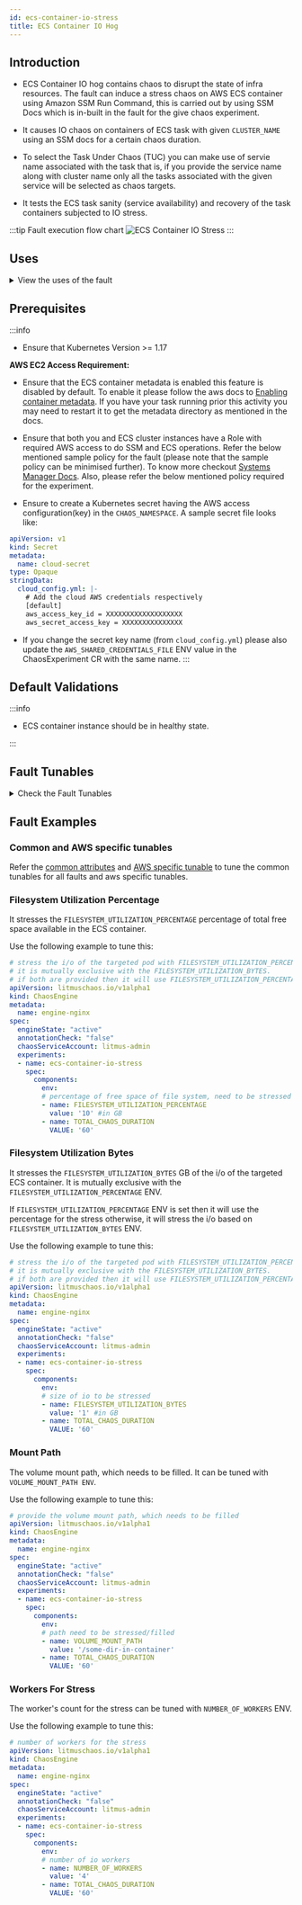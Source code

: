 ```yaml
---
id: ecs-container-io-stress
title: ECS Container IO Hog
---
```


## Introduction

- ECS Container IO hog contains chaos to disrupt the state of infra resources. The fault can induce a stress chaos on AWS ECS container using Amazon SSM Run Command, this is carried out by using SSM Docs which is in-built in the fault for the give chaos experiment.

- It causes IO chaos on containers of ECS task with given `CLUSTER_NAME` using an SSM docs for a certain chaos duration.

- To select the Task Under Chaos (TUC) you can make use of servie name associated with the task that is, if you provide the service name along with cluster name only all the tasks associated with the given service will be selected as chaos targets.

- It tests the ECS task sanity (service availability) and recovery of the task containers subjected to IO stress.

:::tip Fault execution flow chart
![ECS Container IO Stress](./static/images/ecs-stress-chaos.png)
:::

## Uses

<details>
<summary>View the uses of the fault</summary>
<div>
Filesystem read and write is another very common and frequent scenario we find with conrainers/applications that can result in the eviction of the application (task container) and impact its delivery. Such scenarios that can still occur despite whatever availability aids docker provides. These problems are generally referred to as "Noisy Neighbour" problems.

Injecting a rogue process into a target task container, we starve the main microservice process (typically pid 1) of the resources allocated to it (where limits are defined) causing slowness in application traffic or in other cases unrestrained use can cause instance to exhaust resources leading to eviction of all task containers. So this category of chaos fault helps to build the immunity on the application undergoing any such stress scenario.
</div>
</details>

## Prerequisites

:::info

- Ensure that Kubernetes Version >= 1.17

**AWS EC2 Access Requirement:**

- Ensure that the ECS container metadata is enabled this feature is disabled by default. To enable it please follow the aws docs to [Enabling container metadata](https://docs.aws.amazon.com/AmazonECS/latest/developerguide/container-metadata.html). If you have your task running prior this activity you may need to restart it to get the metadata directory as mentioned in the docs.

- Ensure that both you and ECS cluster instances have a Role with required AWS access to do SSM and ECS operations. Refer the below mentioned sample policy for the fault (please note that the sample policy can be minimised further). To know more checkout [Systems Manager Docs](https://docs.aws.amazon.com/systems-manager/latest/userguide/setup-launch-managed-instance.html). Also, please refer the below mentioned policy required for the experiment.

- Ensure to create a Kubernetes secret having the AWS access configuration(key) in the `CHAOS_NAMESPACE`. A sample secret file looks like:

```yaml
apiVersion: v1
kind: Secret
metadata:
  name: cloud-secret
type: Opaque
stringData:
  cloud_config.yml: |-
    # Add the cloud AWS credentials respectively
    [default]
    aws_access_key_id = XXXXXXXXXXXXXXXXXXX
    aws_secret_access_key = XXXXXXXXXXXXXXX
```

- If you change the secret key name (from `cloud_config.yml`) please also update the `AWS_SHARED_CREDENTIALS_FILE` ENV value in the ChaosExperiment CR with the same name.
:::

## Default Validations

:::info

- ECS container instance should be in healthy state.

:::

## Fault Tunables

<details>
    <summary>Check the Fault Tunables</summary>
    <h2>Mandatory Fields</h2>
    <table>
        <tr>
        <th> Variables </th>
        <th> Description </th>
        <th> Notes </th>
        </tr>
        <tr> 
        <td> CLUSTER_NAME </td>
        <td> Name of the target ECS cluster</td>
        <td> For Example: <code>cluster-1</code> </td>
        </tr>
        <tr>
        <td> REGION </td>
        <td> The region name of the target ECS cluster</td>
        <td> For Example: <code>us-east-1</code> </td>
        </tr>
    </table>
    <h2>Optional Fields</h2>
<table>
    <tr>
      <th> Variables </th>
      <th> Description </th>
      <th> Notes </th>
    </tr>
    <tr> 
      <td> TOTAL_CHAOS_DURATION </td>
      <td> The total duration for chaos injection (in seconds) </td>
      <td> Defaults to 30s </td>
    </tr>
    <tr> 
      <td> CHAOS_INTERVAL </td>
      <td> The interval (in seconds) between successive chaos injection</td>
      <td> Defaults to 60s </td>
    </tr>  
    <tr> 
      <td> AWS_SHARED_CREDENTIALS_FILE </td>
      <td> Provide the path for aws secret credentials</td>
      <td> Defaults to <code>/tmp/cloud_config.yml</code> </td>
    </tr>
    <tr> 
      <td> FILESYSTEM_UTILIZATION_BYTES </td>
      <td> Provide the memory for IO stress (in GB)</td>
      <td> Defaults to 1 </td>
    </tr>
    <tr> 
      <td> VOLUME_MOUNT_PATH </td>
      <td> Provide the mount path for IO stress</td>
      <td> Defaults to /tmp </td>
    </tr>
    <tr> 
      <td> NUMBER_OF_WORKERS </td>
      <td> Provide the number of workers for memory stress chaos</td>
      <td> Defaults to 1 </td>
    </tr>
    <tr>
      <td> SEQUENCE </td>
      <td> It defines sequence of chaos execution for multiple instance</td>
      <td> Default value: parallel. Supported: serial, parallel </td>
    </tr>
    <tr>
      <td> RAMP_TIME </td>
      <td> Period to wait before and after injection of chaos (in seconds) </td>
      <td> For example: <code>30</code> </td>
    </tr>     
</table>
</details>

## Fault Examples

### Common and AWS specific tunables

Refer the [common attributes](../common-tunables-for-all-faults) and [AWS specific tunable](./aws-fault-tunables) to tune the common tunables for all faults and aws specific tunables.

### Filesystem Utilization Percentage

It stresses the `FILESYSTEM_UTILIZATION_PERCENTAGE` percentage of total free space available in the ECS container.

Use the following example to tune this:

[embedmd]:# (./static/manifests/ecs-stress-chaos/filesystem-utilization-percentage.yaml yaml)
```yaml
# stress the i/o of the targeted pod with FILESYSTEM_UTILIZATION_PERCENTAGE of total free space 
# it is mutually exclusive with the FILESYSTEM_UTILIZATION_BYTES.
# if both are provided then it will use FILESYSTEM_UTILIZATION_PERCENTAGE for stress
apiVersion: litmuschaos.io/v1alpha1
kind: ChaosEngine
metadata:
  name: engine-nginx
spec:
  engineState: "active"
  annotationCheck: "false"
  chaosServiceAccount: litmus-admin
  experiments:
  - name: ecs-container-io-stress
    spec:
      components:
        env:
        # percentage of free space of file system, need to be stressed
        - name: FILESYSTEM_UTILIZATION_PERCENTAGE
          value: '10' #in GB
        - name: TOTAL_CHAOS_DURATION
          VALUE: '60'
```

### Filesystem Utilization Bytes

It stresses the `FILESYSTEM_UTILIZATION_BYTES` GB of the i/o of the targeted ECS container. It is mutually exclusive with the `FILESYSTEM_UTILIZATION_PERCENTAGE` ENV. 

If `FILESYSTEM_UTILIZATION_PERCENTAGE` ENV is set then it will use the percentage for the stress otherwise, it will stress the i/o based on `FILESYSTEM_UTILIZATION_BYTES` ENV.

Use the following example to tune this:

[embedmd]:# (./static/manifests/ecs-container-io-stress/filesystem-utilization-bytes.yaml yaml)
```yaml
# stress the i/o of the targeted pod with FILESYSTEM_UTILIZATION_PERCENTAGE of total free space 
# it is mutually exclusive with the FILESYSTEM_UTILIZATION_BYTES.
# if both are provided then it will use FILESYSTEM_UTILIZATION_PERCENTAGE for stress
apiVersion: litmuschaos.io/v1alpha1
kind: ChaosEngine
metadata:
  name: engine-nginx
spec:
  engineState: "active"
  annotationCheck: "false"
  chaosServiceAccount: litmus-admin
  experiments:
  - name: ecs-container-io-stress
    spec:
      components:
        env:
        # size of io to be stressed
        - name: FILESYSTEM_UTILIZATION_BYTES
          value: '1' #in GB
        - name: TOTAL_CHAOS_DURATION
          VALUE: '60'
```

### Mount Path

The volume mount path, which needs to be filled. It can be tuned with `VOLUME_MOUNT_PATH ENV`.

Use the following example to tune this:

[embedmd]:# (./static/manifests/ecs-container-io-stress/mount-path.yaml yaml)
```yaml
# provide the volume mount path, which needs to be filled
apiVersion: litmuschaos.io/v1alpha1
kind: ChaosEngine
metadata:
  name: engine-nginx
spec:
  engineState: "active"
  annotationCheck: "false"
  chaosServiceAccount: litmus-admin
  experiments:
  - name: ecs-container-io-stress
    spec:
      components:
        env:
        # path need to be stressed/filled
        - name: VOLUME_MOUNT_PATH
          value: '/some-dir-in-container'
        - name: TOTAL_CHAOS_DURATION
          VALUE: '60'
```

### Workers For Stress

The worker's count for the stress can be tuned with `NUMBER_OF_WORKERS` ENV.

Use the following example to tune this:

[embedmd]:# (./static/manifests/ecs-container-io-stress/io-number-of-workers.yaml yaml)
```yaml
# number of workers for the stress
apiVersion: litmuschaos.io/v1alpha1
kind: ChaosEngine
metadata:
  name: engine-nginx
spec:
  engineState: "active"
  annotationCheck: "false"
  chaosServiceAccount: litmus-admin
  experiments:
  - name: ecs-container-io-stress
    spec:
      components:
        env:
        # number of io workers 
        - name: NUMBER_OF_WORKERS
          value: '4'
        - name: TOTAL_CHAOS_DURATION
          VALUE: '60'
```
